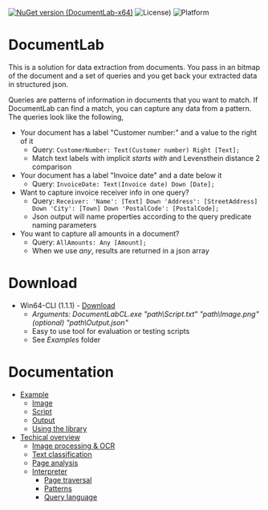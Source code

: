
[![NuGet version (DocumentLab-x64)](https://img.shields.io/nuget/v/DocumentLab-x64.svg?style=flat-square)](https://www.nuget.org/packages/DocumentLab-x64/1.1.0) ![License)](https://img.shields.io/github/license/karisigurd4/DocumentLab) ![Platform](https://img.shields.io/badge/platform-win--64-green)

# DocumentLab
This is a solution for data extraction from documents. You pass in an bitmap of the document and a set of queries and you get back your extracted data in structured json. 

Queries are patterns of information in documents that you want to match. If DocumentLab can find a match, you can capture any data from a pattern. The queries look like the following,
* Your document has a label "Customer number:" and a value to the right of it
  * Query: ```CustomerNumber: Text(Customer number) Right [Text];```
  * Match text labels with implicit *starts with* and Levensthein distance 2 comparison
* Your document has a label "Invoice date" and a date below it
  * Query: ```InvoiceDate: Text(Invoice date) Down [Date];```
* Want to capture invoice receiver info in one query?
  * Query: ```Receiver: 'Name': [Text] Down 'Address': [StreetAddress] Down 'City': [Town] Down 'PostalCode': [PostalCode];```
  * Json output will name properties according to the query predicate naming parameters
* You want to capture all amounts in a document?
  * Query: ```AllAmounts: Any [Amount];```
  * When we use *any*, results are returned in a json array

# Download 

* Win64-CLI (1.1.1) - [Download](https://github.com/karisigurd4/DocumentLab/raw/master/bin/DocumentLabCL-Win64.zip)
  * *Arguments: DocumentLabCL.exe "path\Script.txt" "path\Image.png" (optional) "path\Output.json"*
  * Easy to use tool for evaluation or testing scripts
  * See *Examples* folder
  
# Documentation
* [Example](https://github.com/karisigurd4/DocumentLab/blob/master/Documentation/Examples.md)
  * [Image](https://github.com/karisigurd4/DocumentLab/blob/master/Documentation/Examples.md#image)
  * [Script](https://github.com/karisigurd4/DocumentLab/blob/master/Documentation/Examples.md#script)
  * [Output](https://github.com/karisigurd4/DocumentLab/blob/master/Documentation/Examples.md#output)
  * [Using the library](https://github.com/karisigurd4/DocumentLab/blob/master/Documentation/Examples.md#using-the-library)
* [Techical overview](https://github.com/karisigurd4/DocumentLab/blob/master/Documentation/Overview.md)
  * [Image processing & OCR](https://github.com/karisigurd4/DocumentLab/blob/master/Documentation/Overview.md#image-processing-&-ocr)
  * [Text classification](https://github.com/karisigurd4/DocumentLab/blob/master/Documentation/Overview.md#text-classification)
  * [Page analysis](https://github.com/karisigurd4/DocumentLab/blob/master/Documentation/Overview.md#page-analysis)
  * [Interpreter](https://github.com/karisigurd4/DocumentLab/blob/master/Documentation/Overview.md#interpreter)
    * [Page traversal](https://github.com/karisigurd4/DocumentLab/blob/master/Documentation/Overview.md#page-traversal)
    * [Patterns](https://github.com/karisigurd4/DocumentLab/blob/master/Documentation/Overview.md#patterns)
    * [Query language](https://github.com/karisigurd4/DocumentLab/blob/master/Documentation/Overview.md#query-language)
